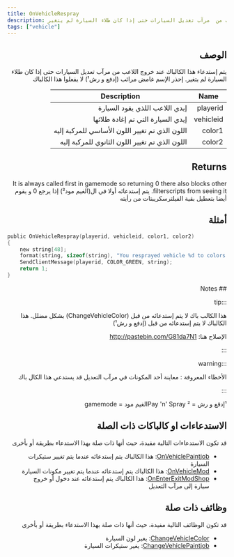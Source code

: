 ```yaml
---
title: OnVehicleRespray
description: يتم إستدعاء هذا الكالباك عند خروج اللاعب من  مرآب تعديل السيارات حتى إذا كان طلاء السيارة لم يتغير
tags: ["vehicle"]
---
```


<div dir="rtl" style={{ textAlign: "right" }}>
    
## الوصف

يتم إستدعاء هذا الكالباك عند خروج اللاعب من  مرآب تعديل السيارات حتى إذا كان طلاء السيارة لم يتغير. إحذر الإسم غامض مرائب (إدفع و رش¹) لا يفعلوا هذا الكالباك




| Name      | Description                                                  |
| --------- | ------------------------------------------------------------ |
| playerid  | إيدي اللاعب اللذي يقود السيارة                              |
| vehicleid | إيدي السيارة التي تم إغادة طلائها                           |
| color1    | اللون الذي تم تغيير اللون الأساسي للمركبة إليه             |
| color2    | اللون الذي تم تغيير اللون الثانوي للمركبة إليه           |

## Returns

It is always called first in gamemode so returning 0 there also blocks other filterscripts from seeing it.
يتم إستدعائه أولا في ال(الغيم مود²) إذا يرجع 0 و يقوم أيضا بتعطيل بقية الفيلترسكريبتات من رأيته


## أمثلة

</div>

```c
public OnVehicleRespray(playerid, vehicleid, color1, color2)
{
    new string[48];
    format(string, sizeof(string), "You resprayed vehicle %d to colors %d and %d!", vehicleid, color1, color2);
    SendClientMessage(playerid, COLOR_GREEN, string);
    return 1;
}
```
<div dir="rtl" style={{ textAlign: "right" }}>
## Notes

:::tip

هذا الكالب باك لا يتم إستدعائه من قبل (ChangeVehicleColor) بشكل مضلل.
هذا الكالباك لا يتم إستدعائه من قبل (إدفع و رش¹)

الإصلاح هنا: http://pastebin.com/G81da7N1

:::

:::warning

الأخطاء المعروفة : معاينة أحد المكونات في مرآب التعديل قد يستدعي هذا الكال باك

:::

¹إدقع و رش = Pay 'n' Spray
²الغيم مود = gamemode

## الاستدعاءات او كالباكات ذات الصلة

قد تكون الاستدعاءات التالية مفيدة، حيث أنها ذات صلة بهذا الاستدعاء بطريقة أو بأخرى 

- [OnVehiclePaintjob](OnVehiclePaintjob): هذا الكالباك يتم إستدعائه عندما يتم تغيير ستيكرات السيارة
- [OnVehicleMod](OnVehicleMod): هذا الكالباك يتم إستدعائه عندما يتم تغيير مكونات السيارة
- [OnEnterExitModShop](OnEnterExitModShop): هذا الكالباك يتم إستدعائه عند دخول أو خروج سيارة إلى مرآب التعديل

## وظائف ذات صلة

قد تكون الوظائف التالية مفيدة، حيث أنها ذات صلة بهذا الاستدعاء بطريقة أو بأخرى 

- [ChangeVehicleColor](../functions/ChangeVehicleColor): يغير لون السيارة
- [ChangeVehiclePaintjob](../functions/ChangeVehiclePaintjob): يغير ستيكرات السيارة
</div>
